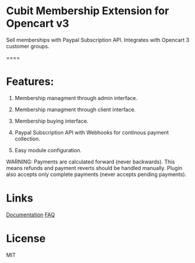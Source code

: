 Cubit Membership Extension for Opencart v3
====

Sell memberships with Paypal Subscription API. Integrates with Opencart 3 customer groups.

====

# Features:
1. Membership managment through admin interface.

2. Membership managment through client interface.

3. Membership buying interface.

4. Paypal Subscription API with Webhooks for continous payment collection.

5. Easy module configuration.

WARNING: Payments are calculated forward (never backwards). This means refunds and payment reverts should be handled manually. Plugin also accepts only complete payments (never accepts pending payments).

# Links
[Documentation](https://cubit-docs.generalsemantics.lt/)
[FAQ](http://cubit-docs.generalsemantics.lt/faq)

# License
MIT
